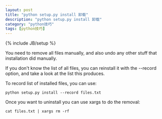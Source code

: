 ```yaml
---
layout: post
title: "python setup.py install 卸载"
description: "python setup.py install 卸载"
category: "python技巧"
tags: [python技巧]
---
```

{% include JB/setup %}
<p>You need to remove all files manually, and also undo any other stuff that installation did manually.</p>

<p>If you don't know the list of all files, you can reinstall it with the --record option, and take a look at the list this produces.</p>

<p>To record list of installed files, you can use:</p>

<pre><code>python setup.py install --record files.txt
</code></pre>

<p>Once you want to uninstall you can use xargs to do the removal:</p>

<pre><code>cat files.txt | xargs rm -rf
</code></pre>
